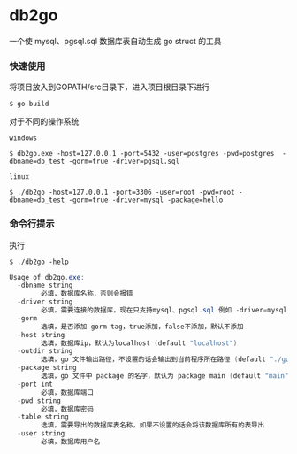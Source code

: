 # db2go
一个使 mysql、pgsql.sql 数据库表自动生成 go struct 的工具

### 快速使用

将项目放入到GOPATH/src目录下，进入项目根目录下进行

```shell
$ go build
```

对于不同的操作系统

`windows`

```shell
$ db2go.exe -host=127.0.0.1 -port=5432 -user=postgres -pwd=postgres  -dbname=db_test -gorm=true -driver=pgsql.sql
```

`linux`

```shell
$ ./db2go -host=127.0.0.1 -port=3306 -user=root -pwd=root -dbname=db_test -gorm=true -driver=mysql -package=hello
```

### 命令行提示

执行

```shell
$ ./db2go -help
```



```powershell
Usage of db2go.exe:
  -dbname string
        必填，数据库名称，否则会报错
  -driver string
        必填，需要连接的数据库，现在只支持mysql、pgsql.sql 例如 -driver=mysql，-driver=pgsql.sql
  -gorm
        选填，是否添加 gorm tag，true添加，false不添加，默认不添加
  -host string
        选填，数据库ip，默认为localhost (default "localhost")
  -outdir string
        选填，go 文件输出路径，不设置的话会输出到当前程序所在路径 (default "./go_output")
  -package string
        选填，go 文件中 package 的名字，默认为 package main (default "main")
  -port int
        必填，数据库端口
  -pwd string
        必填，数据库密码
  -table string
        选填，需要导出的数据库表名称，如果不设置的话会将该数据库所有的表导出
  -user string
        必填，数据库用户名
```

